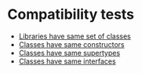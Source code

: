 # Compatibility tests

* [Libraries have same set of classes](src/test/kotlin/MissingClassesTest.kt)
* [Classes have same constructors](src/test/kotlin/HaveSameConstructorsTest.kt)
* [Classes have same supertypes](src/test/kotlin/HaveSameSupertypesTest.kt)
* [Classes have same interfaces](src/test/kotlin/HaveSameInterfacesTest.kt)
